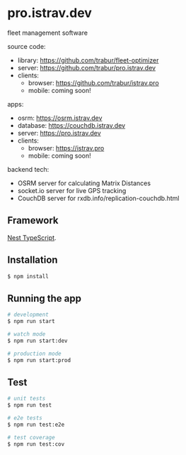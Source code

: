 pro.istrav.dev
========
fleet management software

source code:
- library: https://github.com/trabur/fleet-optimizer
- server: https://github.com/trabur/pro.istrav.dev
- clients:
  - browser: https://github.com/trabur/istrav.pro
  - mobile: coming soon!

apps:
- osrm: https://osrm.istrav.dev
- database: https://couchdb.istrav.dev
- server: https://pro.istrav.dev
- clients:
  - browser: https://istrav.pro
  - mobile: coming soon!

backend tech:
- OSRM server for calculating Matrix Distances
- socket.io server for live GPS tracking
- CouchDB server for rxdb.info/replication-couchdb.html

## Framework
[Nest TypeScript](https://github.com/nestjs/nest).

## Installation
```bash
$ npm install
```

## Running the app
```bash
# development
$ npm run start

# watch mode
$ npm run start:dev

# production mode
$ npm run start:prod
```

## Test
```bash
# unit tests
$ npm run test

# e2e tests
$ npm run test:e2e

# test coverage
$ npm run test:cov
```
